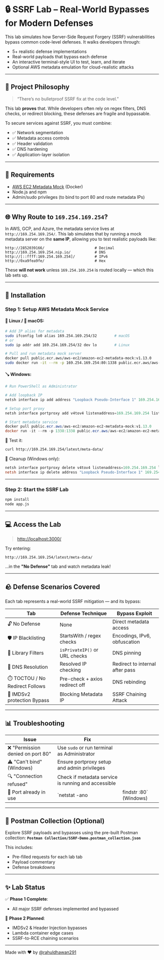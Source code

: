 # 🔒 SSRF Lab – Real-World Bypasses for Modern Defenses

This lab simulates how Server-Side Request Forgery (SSRF) vulnerabilities bypass common code-level defenses. It walks developers through:

* 5+ realistic defense implementations
* Real-world payloads that bypass each defense
* An interactive terminal-style UI to test, learn, and iterate
* Optional AWS metadata emulation for cloud-realistic attacks

---

## 🧠 Project Philosophy

> “There’s no bulletproof SSRF fix at the code level.”

This lab **proves** that. While developers often rely on regex filters, DNS checks, or redirect blocking, these defenses are fragile and bypassable.

To secure services against SSRF, you must combine:

* ✅ Network segmentation
* ✅ Metadata access controls
* ✅ Header validation
* ✅ DNS hardening
* ✅ Application-layer isolation

---

## 💪 Requirements

* [AWS EC2 Metadata Mock](https://github.com/aws/amazon-ec2-metadata-mock) (Docker)
* Node.js and npm
* Admin/sudo privileges (to bind to port 80 and route metadata IPs)

---

## 🌐 Why Route to `169.254.169.254`?

In AWS, GCP, and Azure, the metadata service lives at `http://169.254.169.254/`. This lab simulates that by running a mock metadata server on the **same IP**, allowing you to test realistic payloads like:

```
http://2852039166/                       # Decimal
http://169.254.169.254.nip.io/           # DNS
http://[::ffff:169.254.169.254]/         # IPv6
http://0xa9fea9fe/                       # Hex
```

These **will not work** unless `169.254.169.254` is routed locally — which this lab sets up.

---

## 🚀 Installation

### Step 1: Setup AWS Metadata Mock Service

#### 🏧 Linux / 🍎 macOS:

```bash
# Add IP alias for metadata
sudo ifconfig lo0 alias 169.254.169.254/32        # macOS
# or
sudo ip addr add 169.254.169.254/32 dev lo        # Linux

# Pull and run metadata mock server
docker pull public.ecr.aws/aws-ec2/amazon-ec2-metadata-mock:v1.13.0
sudo docker run -it --rm -p 169.254.169.254:80:1338 public.ecr.aws/aws-ec2/amazon-ec2-metadata-mock:v1.13.0
```

#### 🪠 Windows:

```powershell
# Run PowerShell as Administrator

# Add loopback IP
netsh interface ip add address "Loopback Pseudo-Interface 1" 169.254.169.254 255.255.255.255

# Setup port proxy
netsh interface portproxy add v4tov4 listenaddress=169.254.169.254 listenport=80 connectaddress=127.0.0.1 connectport=1338

# Start metadata service
docker pull public.ecr.aws/aws-ec2/amazon-ec2-metadata-mock:v1.13.0
docker run -it --rm -p 1338:1338 public.ecr.aws/aws-ec2/amazon-ec2-metadata-mock:v1.13.0
```

💪 Test it:

```bash
curl http://169.254.169.254/latest/meta-data/
```

🚽 Cleanup (Windows only):

```powershell
netsh interface portproxy delete v4tov4 listenaddress=169.254.169.254 listenport=80
netsh interface ip delete address "Loopback Pseudo-Interface 1" 169.254.169.254
```

---

### Step 2: Start the SSRF Lab

```bash
npm install
node app.js
```

---

## 💻 Access the Lab

> [http://localhost:3000/](http://localhost:3000/)

Try entering:

```
http://169.254.169.254/latest/meta-data/
```

...in the **"No Defense"** tab and watch metadata leak!

---

## 🪨 Defense Scenarios Covered

Each tab represents a real-world SSRF mitigation — and its bypass:

| Tab                             | Defense Technique              | Bypass Exploit                     |
| ------------------------------- | ------------------------------ | ---------------------------------- |
| 🔓 No Defense                   | None                           | Direct metadata access             |
| 🛡️ IP Blacklisting             | StartsWith / regex checks      | Encodings, IPv6, obfuscation       |
| 📁 Library Filters              | `isPrivateIP()` or URL checks  | DNS pinning                        |
| 📡 DNS Resolution               | Resolved IP checking           | Redirect to internal after pass    |
| ⏱️ TOCTOU / No Redirect Follows | Pre-check + axios redirect off | DNS rebinding                      |
| 🔐 IMDSv2 protection Bypass     | Blocking Metadata IP           | SSRF Chaining Attack |

---

## 📊 Troubleshooting

| Issue                            | Fix                                                 |                         |
| -------------------------------- | --------------------------------------------------- | ----------------------- |
| ❌ "Permission denied on port 80" | Use `sudo` or run terminal as Administrator         |                         |
| ⚠️ "Can't bind" (Windows)        | Ensure portproxy setup and admin privileges         |                         |
| 🔍 "Connection refused"          | Check if metadata service is running and accessible |                         |
| 🚧 Port already in use           | \`netstat -ano                                      | findstr :80\` (Windows) |

---

## 💾 Postman Collection (Optional)

Explore SSRF payloads and bypasses using the pre-built Postman collection:
**`Postman Collection/SSRF-Demo.postman_collection.json`**

This includes:

* Pre-filled requests for each lab tab
* Payload commentary
* Defense breakdowns

---

## ✨ Lab Status

✅ **Phase 1 Complete**:

* All major SSRF defenses implemented and bypassed

🔄 **Phase 2 Planned**:

* IMDSv2 & Header Injection bypasses
* Lambda container edge cases
* SSRF-to-RCE chaining scenarios

---

Made with ❤️ by [@rahuldhawan291](https://www.linkedin.com/in/rahuldhawan291/)

```
```

